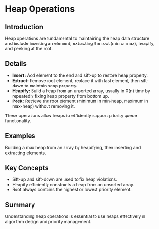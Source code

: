 # Heap Operations

## Introduction
Heap operations are fundamental to maintaining the heap data structure and include inserting an element, extracting the root (min or max), heapify, and peeking at the root.

## Details
- **Insert:** Add element to the end and sift-up to restore heap property.  
- **Extract:** Remove root element, replace it with last element, then sift-down to maintain heap property.  
- **Heapify:** Build a heap from an unsorted array, usually in O(n) time by repeatedly fixing heap property from bottom up.  
- **Peek:** Retrieve the root element (minimum in min-heap, maximum in max-heap) without removing it.

These operations allow heaps to efficiently support priority queue functionality.

## Examples
Building a max heap from an array by heapifying, then inserting and extracting elements.

## Key Concepts
- Sift-up and sift-down are used to fix heap violations.  
- Heapify efficiently constructs a heap from an unsorted array.  
- Root always contains the highest or lowest priority element.

## Summary
Understanding heap operations is essential to use heaps effectively in algorithm design and priority management.
